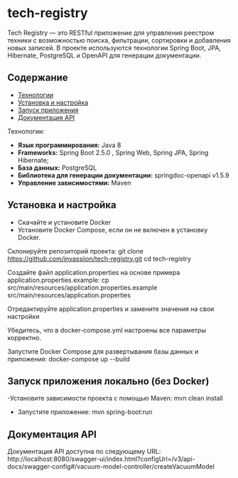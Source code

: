 # tech-registry
Tech Registry — это RESTful приложение для управления реестром техники с возможностью поиска, фильтрации, сортировки и добавления новых записей. В проекте используются технологии Spring Boot, JPA, Hibernate, PostgreSQL и OpenAPI для генерации документации.

## Содержание  
- [Технологии](#технологии)
- [Установка и настройка](#установка-и-настройка)
- [Запуск приложения](#запуск-приложения)
- [Документация API](#документация-api)

Технологии:   
 - **Язык программирования:** Java 8  
 - **Frameworks:** Spring Boot 2.5.0 , Spring Web, Spring JPA, Spring Hibernate;
 - **База данных:** PostgreSQL
 - **Библиотека для генерации документации:** springdoc-openapi v1.5.9
 - **Управление зависимостями:** Maven

## Установка и настройка 
 - Скачайте и установите Docker
 - Установите Docker Compose, если он не включен в установку Docker.

Склонируйте репозиторий проекта:
git clone https://github.com/invassiion/tech-registry.git
cd tech-registry

Создайте файл application.properties на основе примера application.properties.example:
cp src/main/resources/application.properties.example src/main/resources/application.properties

Отредактируйте application.properties и замените значения на свои настройки

Убедитесь, что в docker-compose.yml настроены все параметры корректно.

Запустите Docker Compose для развертывания базы данных и приложения:
docker-compose up --build

## Запуск приложения локально (без Docker)  

  -Установите зависимости проекта с помощью Maven:
    mvn clean install
 - Запустите приложение:
    mvn spring-boot:run
## Документация API 
Документация API доступна по следующему URL:
http://localhost:8080/swagger-ui/index.html?configUrl=/v3/api-docs/swagger-config#/vacuum-model-controller/createVacuumModel